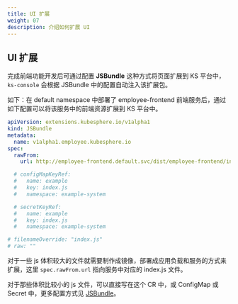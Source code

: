 ```yaml
---
title: UI 扩展
weight: 07
description: 介绍如何扩展 UI
---
```


## UI 扩展

完成前端功能开发后可通过配置 **JSBundle** 这种方式将页面扩展到 KS 平台中，`ks-console` 会根据 JSBundle 中的配置自动注入该扩展包。

如下：在 default namespace 中部署了 employee-frontend 前端服务后，通过如下配置可以将该服务中的前端资源扩展到 KS 平台中。

```yaml
apiVersion: extensions.kubesphere.io/v1alpha1
kind: JSBundle
metadata:
  name: v1alpha1.employee.kubesphere.io
spec:
  rawFrom:
    url: http://employee-frontend.default.svc/dist/employee-frontend/index.js

  # configMapKeyRef:
  #   name: example
  #   key: index.js
  #   namespace: example-system

  # secretKeyRef:
  #   name: example
  #   key: index.js
  #   namespace: example-system

# filenameOverride: "index.js"
# raw: ""
```

对于一些 js 体积较大的文件就需要制作成镜像，部署成应用负载和服务的方式来扩展，这里 `spec.rawFrom.url` 指向服务中对应的 index.js 文件。

对于那些体积比较小的 js 文件，可以直接写在这个 CR 中，或 ConfigMap 或 Secret 中，更多配置方式见 [JSBundle](https://dev-guide.kubesphere.io/extension-dev-guide/zh/architecture/backend-extension-architecture/#jsbundle)。